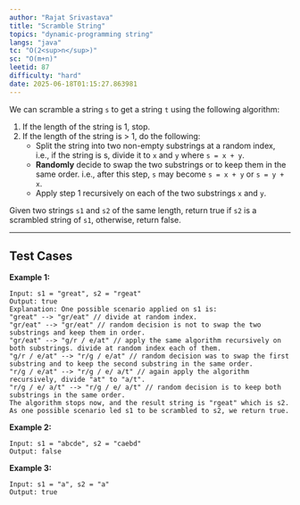 ```yaml
---
author: "Rajat Srivastava"
title: "Scramble String"
topics: "dynamic-programming string"
langs: "java"
tc: "O(2<sup>n</sup>)"
sc: "O(m+n)"
leetid: 87
difficulty: "hard"
date: 2025-06-18T01:15:27.863981
---
```


We can scramble a string `s` to get a string `t` using the following algorithm:
1. If the length of the string is 1, stop. 
2. If the length of the string is > 1, do the following:
   - Split the string into two non-empty substrings at a random index, i.e., if the string is s, divide it to `x` and `y` where `s = x + y`. 
   - **Randomly** decide to swap the two substrings or to keep them in the same order. i.e., after this step, `s` may become `s = x + y` or `s = y + x`. 
   - Apply step 1 recursively on each of the two substrings `x` and `y`.
   
Given two strings `s1` and `s2` of the same length, return true if `s2` is a scrambled string of `s1`, otherwise, return false.

---

## Test Cases

**Example 1:** 
```
Input: s1 = "great", s2 = "rgeat"
Output: true
Explanation: One possible scenario applied on s1 is:
"great" --> "gr/eat" // divide at random index.
"gr/eat" --> "gr/eat" // random decision is not to swap the two substrings and keep them in order.
"gr/eat" --> "g/r / e/at" // apply the same algorithm recursively on both substrings. divide at random index each of them.
"g/r / e/at" --> "r/g / e/at" // random decision was to swap the first substring and to keep the second substring in the same order.
"r/g / e/at" --> "r/g / e/ a/t" // again apply the algorithm recursively, divide "at" to "a/t".
"r/g / e/ a/t" --> "r/g / e/ a/t" // random decision is to keep both substrings in the same order.
The algorithm stops now, and the result string is "rgeat" which is s2.
As one possible scenario led s1 to be scrambled to s2, we return true.
```

**Example 2:** 
```
Input: s1 = "abcde", s2 = "caebd"
Output: false
```

**Example 3:**
```
Input: s1 = "a", s2 = "a"
Output: true
```